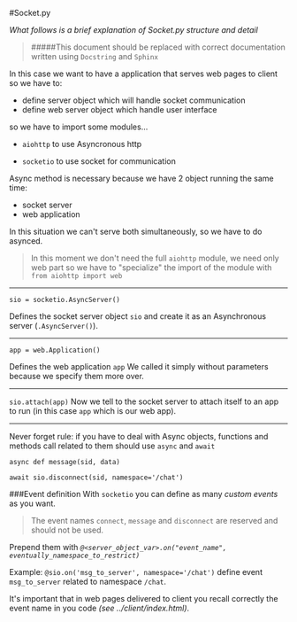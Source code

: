 #Socket.py

*What follows is a brief explanation of Socket.py structure and detail*

> #####This document should be replaced with correct documentation written using `Docstring` and `Sphinx`

In this case we want to have a application that serves web pages to client so we have to:
* define server object which will handle socket communication
* define web server object which handle user interface

so we have to import some modules...

* `aiohttp` to use Asyncronous http

* `socketio` to use socket for communication

Async method is necessary because we have 2 object running the same time:
* socket server
* web application

In this situation we can't serve both simultaneously, so we have to do asynced.

> In this moment we don't need the full `aiohttp` module, we need only web part so we have to "specialize" the import of the module with  `from aiohttp import web`


---

`sio = socketio.AsyncServer()`

Defines the socket server object `sio` and create it as an Asynchronous server (`.AsyncServer()`).

---

`app = web.Application()`

Defines the web application `app`
We called it simply without parameters because we specify them more over. 

---

`sio.attach(app)`
Now we tell to the socket server to attach itself to an app to run (in this case `app` which is our web app).


---

Never forget rule: if you have to deal with Async objects, functions and methods call related to them should use `async` and `await`

```
async def message(sid, data)

await sio.disconnect(sid, namespace='/chat')

```

###Event definition
With `socketio` you can define as many _custom events_ as you want.

> The event names `connect`, `message` and `disconnect` are reserved and should not be used.

Prepend them with _`@<server_object_var>.on("event_name", eventually_namespace_to_restrict)`_

Example: `@sio.on('msg_to_server', namespace='/chat')` define event `msg_to_server` related to namespace `/chat`.

It's important that in web pages delivered to client you recall correctly the event name in you code _(see ../client/index.html)_.

